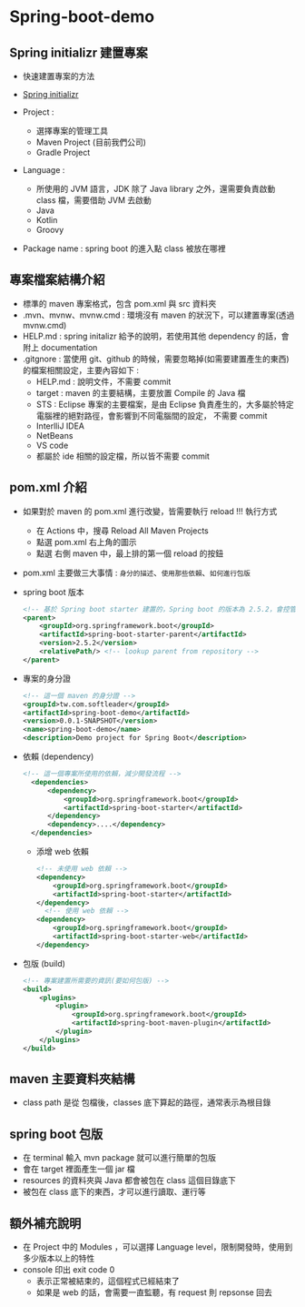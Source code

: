 # Spring-boot-demo

## Spring initializr 建置專案
- 快速建置專案的方法
- [Spring initializr](https://start.spring.io/)
- Project :
  - 選擇專案的管理工具
  - Maven Project (目前我們公司)
  - Gradle Project  
- Language : 
  - 所使用的 JVM 語言，JDK 除了 Java library 之外，還需要負責啟動 class 檔，需要借助 JVM 去啟動
  - Java
  - Kotlin
  - Groovy  

- Package name : spring boot 的進入點 class 被放在哪裡

## 專案檔案結構介紹
- 標準的 maven 專案格式，包含 pom.xml 與 src 資料夾
- .mvn、mvnw、mvnw.cmd : 環境沒有 maven 的狀況下，可以建置專案(透過 mvnw.cmd)
- HELP.md : spring initalizr 給予的說明，若使用其他 dependency 的話，會附上 documentation
- .gitgnore : 當使用 git、github 的時候，需要忽略掉(如需要建置產生的東西)的檔案相關設定，主要內容如下 : 
  - HELP.md : 說明文件，不需要 commit
  - target : maven 的主要結構，主要放置 Compile 的 Java 檔
  - STS : Eclipse 專案的主要檔案，是由 Eclipse 負責產生的，大多屬於特定電腦裡的絕對路徑，會影響到不同電腦間的設定，
    不需要 commit
  - InterlliJ IDEA
  - NetBeans
  - VS code 
  - 都屬於 ide 相關的設定檔，所以皆不需要 commit
  
## pom.xml 介紹
- 如果對於 maven 的 pom.xml 進行改變，皆需要執行 reload !!! 執行方式
  - 在 Actions 中，搜尋 Reload All Maven Projects
  - 點選 pom.xml 右上角的圖示
  - 點選 右側 maven 中，最上排的第一個 reload 的按鈕
- pom.xml 主要做三大事情 : `身分的描述`、`使用那些依賴`、`如何進行包版`
- spring boot 版本
  ```xml
  <!-- 基於 Spring boot starter 建置的，Spring boot 的版本為 2.5.2，會控管 Spring boot 的版本 -->
  <parent>
      <groupId>org.springframework.boot</groupId>
      <artifactId>spring-boot-starter-parent</artifactId>
      <version>2.5.2</version>
      <relativePath/> <!-- lookup parent from repository -->
  </parent>
  ```
- 專案的身分證
  ```xml
  <!-- 這一個 maven 的身分證 -->
  <groupId>tw.com.softleader</groupId>
  <artifactId>spring-boot-demo</artifactId>
  <version>0.0.1-SNAPSHOT</version>
  <name>spring-boot-demo</name>
  <description>Demo project for Spring Boot</description>
  ```

- 依賴 (dependency)
  ```xml
  <!-- 這一個專案所使用的依賴，減少開發流程 -->
	<dependencies>
		<dependency>
			<groupId>org.springframework.boot</groupId>
			<artifactId>spring-boot-starter</artifactId>
		</dependency>
        <dependency>....</dependency>
	</dependencies>
  ```
  - 添增 web 依賴
    ```xml
    <!-- 未使用 web 依賴 -->
    <dependency>
        <groupId>org.springframework.boot</groupId>
        <artifactId>spring-boot-starter</artifactId>
    </dependency>
      <!-- 使用 web 依賴 -->
    <dependency>
        <groupId>org.springframework.boot</groupId>
        <artifactId>spring-boot-starter-web</artifactId>
    </dependency>
    ```
- 包版 (build)
  ```xml
  <!-- 專案建置所需要的資訊(要如何包版) -->
  <build>
      <plugins>
          <plugin>
              <groupId>org.springframework.boot</groupId>
              <artifactId>spring-boot-maven-plugin</artifactId>
          </plugin>
      </plugins>
  </build>
  ```


## maven 主要資料夾結構
- class path 是從 包檔後，classes 底下算起的路徑，通常表示為根目錄


## spring boot 包版
- 在 terminal 輸入 mvn package 就可以進行簡單的包版
- 會在 target 裡面產生一個 jar 檔
- resources 的資料夾與 Java 都會被包在 class 這個目錄底下
- 被包在 class 底下的東西，才可以進行讀取、運行等

## 額外補充說明
- 在 Project 中的 Modules ，可以選擇 Language level，限制開發時，使用到多少版本以上的特性
- console 印出 exit code 0
  - 表示正常被結束的，這個程式已經結束了
  - 如果是 web 的話，會需要一直監聽，有 request 則 repsonse 回去